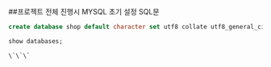 ##프로젝트 전체 진행시 MYSQL 초기 설정 SQL문

```SQL
create database shop default character set utf8 collate utf8_general_ci;

show databases;

\`\`\`

